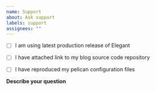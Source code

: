 ```yaml
---
name: Support
about: Ask support
labels: support
assignees: ""
---
```


- [ ] I am using latest production release of Elegant

- [ ] I have attached link to my blog source code repository
- [ ] I have reproduced my pelican configuration files

**Describe your question**
